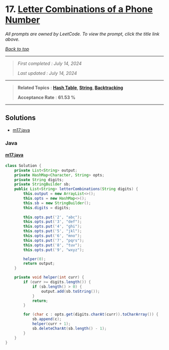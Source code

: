 # 17. [Letter Combinations of a Phone Number](<https://leetcode.com/problems/letter-combinations-of-a-phone-number>)

*All prompts are owned by LeetCode. To view the prompt, click the title link above.*

*[Back to top](<../README.md>)*

------

> *First completed : July 14, 2024*
>
> *Last updated : July 14, 2024*

------

> **Related Topics** : **[Hash Table](<by_topic/Hash Table.md>), [String](<by_topic/String.md>), [Backtracking](<by_topic/Backtracking.md>)**
>
> **Acceptance Rate** : **61.53 %**

------

## Solutions

- [m17.java](<../my-submissions/m17.java>)
### Java
#### [m17.java](<../my-submissions/m17.java>)
```Java
class Solution {
    private List<String> output;
    private HashMap<Character, String> opts;
    private String digits;
    private StringBuilder sb;
    public List<String> letterCombinations(String digits) {
        this.output = new ArrayList<>();
        this.opts = new HashMap<>();
        this.sb = new StringBuilder();
        this.digits = digits;
        
        this.opts.put('2', "abc");
        this.opts.put('3', "def");
        this.opts.put('4', "ghi");
        this.opts.put('5', "jkl");
        this.opts.put('6', "mno");
        this.opts.put('7', "pqrs");
        this.opts.put('8', "tuv");
        this.opts.put('9', "wxyz");

        helper(0);
        return output;
    }

    private void helper(int curr) {
        if (curr >= digits.length()) {
            if (sb.length() > 0) {
                output.add(sb.toString());
            }
            return;
        }

        for (char c : opts.get(digits.charAt(curr)).toCharArray()) {
            sb.append(c);
            helper(curr + 1);
            sb.deleteCharAt(sb.length() - 1);
        }
    }
}
```


